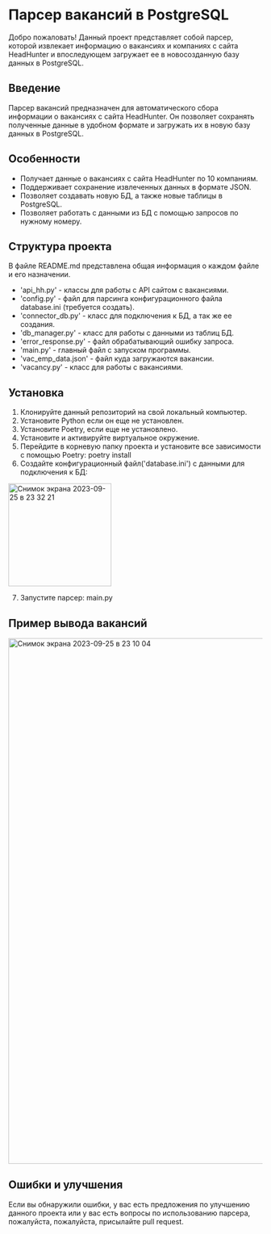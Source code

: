 # Парсер вакансий в PostgreSQL

Добро пожаловать!
Данный проект представляет собой парсер, которой извлекает информацию
о вакансиях и компаниях с сайта HeadHunter и впоследующем загружает ее
в новосозданную базу данных в PostgreSQL.

## Введение

Парсер вакансий предназначен для автоматического сбора информации 
о вакансиях с сайта HeadHunter. Он позволяет сохранять полученные 
данные в удобном формате и загружать их в новую базу данных в PostgreSQL.

## Особенности

- Получает данные о вакансиях с сайта HeadHunter по 10 компаниям.
- Поддерживает сохранение извлеченных данных в формате JSON.
- Позволяет создавать новую БД, а также новые таблицы в PostgreSQL.
- Позволяет работать с данными из БД с помощью запросов по нужному номеру.

## Структура проекта

В файле README.md представлена общая информация о каждом файле и его 
назначении.

- 'api_hh.py' - классы для работы с API сайтом с вакансиями.
- 'config.py' - файл для парсинга конфигурационного файла database.ini (требуется создать).
- 'connector_db.py' - класс для подключения к БД, а так же ее создания.
- 'db_manager.py' - класс для работы с данными из таблиц БД.
- 'error_response.py' - файл обрабатывающий ошибку запроса.
- 'main.py' - главный файл с запуском программы.
- 'vac_emp_data.json' - файл куда загружаются вакансии.
- 'vacancy.py' - класс для работы с вакансиями.


## Установка

1. Клонируйте данный репозиторий на свой локальный компьютер.
2. Установите Python если он еще не установлен.
3. Установите Poetry, если еще не установлено.
4. Установите и активируйте виртуальное окружение.
5. Перейдите в корневую папку проекта и установите все зависимости с помощью
Poetry:
poetry install
6. Создайте конфигурационный файл('database.ini') с данными для подключения к БД:
<img width="204" alt="Снимок экрана 2023-09-25 в 23 32 21" src="https://github.com/chanfoxx/API-PostgreSQL-HH/assets/133925881/b0b6ba45-97d3-4574-8dc7-f3d962d6e2fe">


7. Запустите парсер:
main.py

## Пример вывода вакансий


<img width="1042" alt="Снимок экрана 2023-09-25 в 23 10 04" src="https://github.com/chanfoxx/API-PostgreSQL-HH/assets/133925881/0c505876-cb49-48ef-a211-f005779fe10b">


## Ошибки и улучшения

Если вы обнаружили ошибки, у вас есть предложения по улучшению данного проекта
или у вас есть вопросы по использованию парсера, пожалуйста, пожалуйста, 
присылайте pull request.

